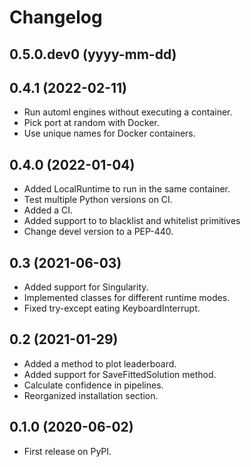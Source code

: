 Changelog
=========

0.5.0.dev0 (yyyy-mm-dd)
-----------------------


0.4.1 (2022-02-11)
------------------

* Run automl engines without executing a container.
* Pick port at random with Docker.
* Use unique names for Docker containers.


0.4.0 (2022-01-04)
------------------

* Added LocalRuntime to run in the same container.
* Test multiple Python versions on CI.
* Added a CI.
* Added support to to blacklist and whitelist primitives
* Change devel version to a PEP-440.


0.3 (2021-06-03)
----------------

* Added support for Singularity.
* Implemented classes for different runtime modes.
* Fixed try-except eating KeyboardInterrupt.

0.2 (2021-01-29)
----------------

* Added a method to plot leaderboard.
* Added support for SaveFittedSolution method.
* Calculate confidence in pipelines.
* Reorganized installation section.

0.1.0 (2020-06-02)
------------------

* First release on PyPI.